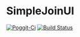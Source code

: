 # SimpleJoinUI
[![Poggit-Ci](https://poggit.pmmp.io/ci.shield/Fxndy/SimpleJoinUI/SimpleJoinUI)](https://poggit.pmmp.io/ci/Fxndy/SimpleJoinUI/SimpleJoinUI)
[![Build Status](https://travis-ci.org/Fxndy/SimpleJoinUI.svg?branch=master)](https://travis-ci.org/Fxndy/SimpleJoinUI)
